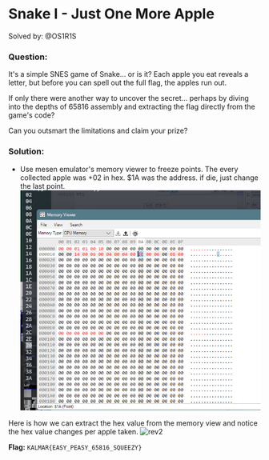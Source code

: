 # Snake I - Just One More Apple

Solved by: @OS1R1S
### Question:
It's a simple SNES game of Snake… or is it? Each apple you eat reveals a letter, but before you can spell out the full flag, the apples run out.

If only there were another way to uncover the secret… perhaps by diving into the depths of 65816 assembly and extracting the flag directly from the game's code?

Can you outsmart the limitations and claim your prize?

### Solution:
- Use mesen emulator's memory viewer to freeze points. The every collected apple was +02 in hex. $1A was the address. if die, just change the last point.
![rev1.png](rev1.png)

Here is how we can extract the hex value from the memory view and notice the hex value changes per apple taken.
![rev2](rev2.gif)

**Flag:** `KALMAR{EASY_PEASY_65816_SQUEEZY}`

